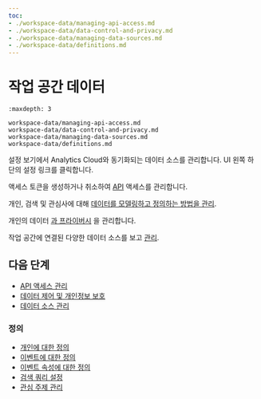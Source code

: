 ```yaml
---
toc:
- ./workspace-data/managing-api-access.md
- ./workspace-data/data-control-and-privacy.md
- ./workspace-data/managing-data-sources.md
- ./workspace-data/definitions.md
---
```

# 작업 공간 데이터

```{toctree}
:maxdepth: 3

workspace-data/managing-api-access.md
workspace-data/data-control-and-privacy.md
workspace-data/managing-data-sources.md
workspace-data/definitions.md
```

설정 보기에서 Analytics Cloud와 동기화되는 데이터 소스를 관리합니다. UI 왼쪽 하단의 설정 링크를 클릭합니다.

액세스 토큰을 생성하거나 취소하여 [API](./workspace-data/managing-api-access.md) 액세스를 관리합니다.

개인, 검색 및 관심사에 대해 [데이터를 모델링하고 정의하는 방법을 관리](./workspace-data/definitions.md).

개인의 데이터 [과 프라이버시](./workspace-data/data-control-and-privacy.md) 을 관리합니다.

작업 공간에 연결된 다양한 데이터 소스를 보고 [관리](./workspace-data/managing-data-sources.md).

## 다음 단계

- [API 액세스 관리](./workspace-data/managing-api-access.md)
- [데이터 제어 및 개인정보 보호](./workspace-data/data-control-and-privacy.md)
- [데이터 소스 관리](./workspace-data/managing-data-sources.md)

### 정의

- [개인에 대한 정의](./workspace-data/definitions/definitions-for-individuals.md)
- [이벤트에 대한 정의](./workspace-data/definitions/definitions-for-events.md)
- [이벤트 속성에 대한 정의](./workspace-data/definitions/definitions-for-event-attributes.md)
- [검색 쿼리 설정](./workspace-data/definitions/setting-a-search-query.md)
- [관심 주제 관리](./workspace-data/definitions/managing-interest-topics.md)
